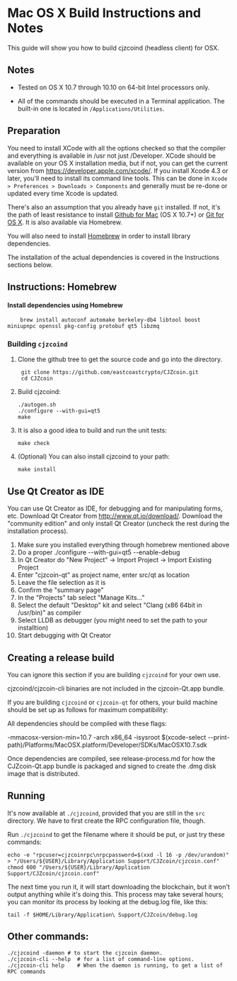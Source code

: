 Mac OS X Build Instructions and Notes
====================================
This guide will show you how to build cjzcoind (headless client) for OSX.

Notes
-----

* Tested on OS X 10.7 through 10.10 on 64-bit Intel processors only.

* All of the commands should be executed in a Terminal application. The
built-in one is located in `/Applications/Utilities`.

Preparation
-----------

You need to install XCode with all the options checked so that the compiler
and everything is available in /usr not just /Developer. XCode should be
available on your OS X installation media, but if not, you can get the
current version from https://developer.apple.com/xcode/. If you install
Xcode 4.3 or later, you'll need to install its command line tools. This can
be done in `Xcode > Preferences > Downloads > Components` and generally must
be re-done or updated every time Xcode is updated.

There's also an assumption that you already have `git` installed. If
not, it's the path of least resistance to install [Github for Mac](https://mac.github.com/)
(OS X 10.7+) or
[Git for OS X](https://code.google.com/p/git-osx-installer/). It is also
available via Homebrew.

You will also need to install [Homebrew](http://brew.sh) in order to install library
dependencies.

The installation of the actual dependencies is covered in the Instructions
sections below.

Instructions: Homebrew
----------------------

#### Install dependencies using Homebrew

        brew install autoconf automake berkeley-db4 libtool boost miniupnpc openssl pkg-config protobuf qt5 libzmq

### Building `cjzcoind`

1. Clone the github tree to get the source code and go into the directory.

        git clone https://github.com/eastcoastcrypto/CJZcoin.git
        cd CJZcoin

2.  Build cjzcoind:

        ./autogen.sh
        ./configure --with-gui=qt5
        make

3.  It is also a good idea to build and run the unit tests:

        make check

4.  (Optional) You can also install cjzcoind to your path:

        make install

Use Qt Creator as IDE
------------------------
You can use Qt Creator as IDE, for debugging and for manipulating forms, etc.
Download Qt Creator from http://www.qt.io/download/. Download the "community edition" and only install Qt Creator (uncheck the rest during the installation process).

1. Make sure you installed everything through homebrew mentioned above
2. Do a proper ./configure --with-gui=qt5 --enable-debug
3. In Qt Creator do "New Project" -> Import Project -> Import Existing Project
4. Enter "cjzcoin-qt" as project name, enter src/qt as location
5. Leave the file selection as it is
6. Confirm the "summary page"
7. In the "Projects" tab select "Manage Kits..."
8. Select the default "Desktop" kit and select "Clang (x86 64bit in /usr/bin)" as compiler
9. Select LLDB as debugger (you might need to set the path to your installtion)
10. Start debugging with Qt Creator

Creating a release build
------------------------
You can ignore this section if you are building `cjzcoind` for your own use.

cjzcoind/cjzcoin-cli binaries are not included in the cjzcoin-Qt.app bundle.

If you are building `cjzcoind` or `cjzcoin-qt` for others, your build machine should be set up
as follows for maximum compatibility:

All dependencies should be compiled with these flags:

 -mmacosx-version-min=10.7
 -arch x86_64
 -isysroot $(xcode-select --print-path)/Platforms/MacOSX.platform/Developer/SDKs/MacOSX10.7.sdk

Once dependencies are compiled, see release-process.md for how the CJZcoin-Qt.app
bundle is packaged and signed to create the .dmg disk image that is distributed.

Running
-------

It's now available at `./cjzcoind`, provided that you are still in the `src`
directory. We have to first create the RPC configuration file, though.

Run `./cjzcoind` to get the filename where it should be put, or just try these
commands:

    echo -e "rpcuser=cjzcoinrpc\nrpcpassword=$(xxd -l 16 -p /dev/urandom)" > "/Users/${USER}/Library/Application Support/CJZcoin/cjzcoin.conf"
    chmod 600 "/Users/${USER}/Library/Application Support/CJZcoin/cjzcoin.conf"

The next time you run it, it will start downloading the blockchain, but it won't
output anything while it's doing this. This process may take several hours;
you can monitor its process by looking at the debug.log file, like this:

    tail -f $HOME/Library/Application\ Support/CJZcoin/debug.log

Other commands:
-------

    ./cjzcoind -daemon # to start the cjzcoin daemon.
    ./cjzcoin-cli --help  # for a list of command-line options.
    ./cjzcoin-cli help    # When the daemon is running, to get a list of RPC commands
